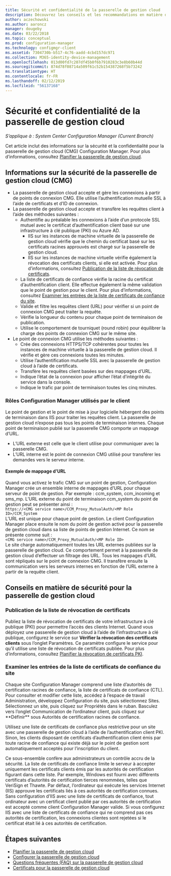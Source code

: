 ```yaml
---
title: Sécurité et confidentialité de la passerelle de gestion cloud
description: Découvrez les conseils et les recommandations en matière de sécurité et de confidentialité concernant la passerelle de gestion cloud.
author: aczechowski
ms.author: aaroncz
manager: dougeby
ms.date: 03/22/2018
ms.topic: conceptual
ms.prod: configuration-manager
ms.technology: configmgr-client
ms.assetid: 7304730b-b517-4c76-aadd-4cbd157dc971
ms.collection: M365-identity-device-management
ms.openlocfilehash: 013d00fd7c207df45b0f6b7910283c3e8b60b44d
ms.sourcegitcommit: 874d78f08714a509f61c52b154387268f5b73242
ms.translationtype: HT
ms.contentlocale: fr-FR
ms.lasthandoff: 02/12/2019
ms.locfileid: "56137168"
---
```

# <a name="security-and-privacy-for-the-cloud-management-gateway"></a>Sécurité et confidentialité de la passerelle de gestion cloud

*S’applique à : System Center Configuration Manager (Current Branch)*

Cet article inclut des informations sur la sécurité et la confidentialité pour la passerelle de gestion cloud (CMG) Configuration Manager. Pour plus d’informations, consultez [Planifier la passerelle de gestion cloud](/sccm/core/clients/manage/cmg/plan-cloud-management-gateway).

## <a name="cmg-security-details"></a>Informations sur la sécurité de la passerelle de gestion cloud (CMG)
- La passerelle de gestion cloud accepte et gère les connexions à partir de points de connexion CMG. Elle utilise l’authentification mutuelle SSL à l’aide de certificats et d’ID de connexion.
- La passerelle de gestion cloud accepte et transfère les requêtes client à l’aide des méthodes suivantes :
    - Authentifie au préalable les connexions à l’aide d’un protocole SSL mutuel avec le certificat d’authentification client basé sur une infrastructure à clé publique (PKI) ou Azure AD. 
      - IIS sur les instances de machine virtuelle de la passerelle de gestion cloud vérifie que le chemin du certificat basé sur les certificats racines approuvés est chargé sur la passerelle de gestion cloud.
      - IIS sur les instances de machine virtuelle vérifie également la révocation des certificats clients, si elle est activée. Pour plus d’informations, consultez [Publication de la liste de révocation de certificats](#bkmk_crl).
    - La liste de certificats de confiance vérifie la racine du certificat d’authentification client. Elle effectue également la même validation que le point de gestion pour le client. Pour plus d’informations, consultez [Examiner les entrées de la liste de certificats de confiance du site](#bkmk_ctl).
    - Valide et filtre les requêtes client (URL) pour vérifier si un point de connexion CMG peut traiter la requête.  
    - Vérifie la longueur du contenu pour chaque point de terminaison de publication.
    - Utilise le comportement de tourniquet (round robin) pour équilibrer la charge des points de connexion CMG sur le même site.
- Le point de connexion CMG utilise les méthodes suivantes :
    - Crée des connexions HTTPS/TCP cohérentes pour toutes les instances de machine virtuelle à la passerelle de gestion cloud. Il vérifie et gère ces connexions toutes les minutes.
    - Utilise l’authentification mutuelle SSL avec la passerelle de gestion cloud à l’aide de certificats.
    - Transfère les requêtes client basées sur des mappages d’URL.
    - Indique l’état de la connexion pour afficher l’état d’intégrité du service dans la console.
    - Indique le trafic par point de terminaison toutes les cinq minutes.

### <a name="configuration-manager-client-facing-roles"></a>Rôles Configuration Manager utilisés par le client
Le point de gestion et le point de mise à jour logicielle hébergent des points de terminaison dans IIS pour traiter les requêtes client. La passerelle de gestion cloud n’expose pas tous les points de terminaison internes. Chaque point de terminaison publié sur la passerelle CMG comporte un mappage d’URL.
  - L’URL externe est celle que le client utilise pour communiquer avec la passerelle CMG.
  - L’URL interne est le point de connexion CMG utilisé pour transférer les demandes vers le serveur interne.

#### <a name="url-mapping-example"></a>Exemple de mappage d’URL
Quand vous activez le trafic CMG sur un point de gestion, Configuration Manager crée un ensemble interne de mappages d’URL pour chaque serveur de point de gestion. Par exemple : ccm_system, ccm_incoming et sms_mp. L’URL externe du point de terminaison ccm_system du point de gestion peut se présenter ainsi :  
`https://<CMG service name>/CCM_Proxy_MutualAuth/<MP Role ID>/CCM_System`  
L’URL est unique pour chaque point de gestion. Le client Configuration Manager place ensuite le nom du point de gestion activé pour la passerelle de gestion cloud dans sa liste de points de gestion Internet. Ce nom se présente comme suit :  
`<CMG service name>/CCM_Proxy_MutualAuth/<MP Role ID>`  
Le site charge automatiquement toutes les URL externes publiées sur la passerelle de gestion cloud. Ce comportement permet à la passerelle de gestion cloud d’effectuer un filtrage des URL. Tous les mappages d’URL sont répliqués sur le point de connexion CMG. Il transfère ensuite la communication vers les serveurs internes en fonction de l’URL externe à partir de la requête client.



## <a name="security-guidance-for-cmg"></a>Conseils en matière de sécurité pour la passerelle de gestion cloud


<a name="bkmk_crl"></a>

### <a name="publish-the-certificate-revocation-list"></a>Publication de la liste de révocation de certificats

Publiez la liste de révocation de certificats de votre infrastructure à clé publique (PKI) pour permettre l’accès des clients Internet. Quand vous déployez une passerelle de gestion cloud à l’aide de l’infrastructure à clé publique, configurez le service sur **Vérifier la révocation des certificats clients** sous l’onglet Paramètres. Ce paramètre configure le service pour qu’il utilise une liste de révocation de certificats publiée. Pour plus d’informations, consultez [Planifier la révocation de certificats PKI](/sccm/core/plan-design/security/plan-for-security#BKMK_PlanningForCRLs).



<a name="bkmk_ctl"></a>

### <a name="review-entries-in-the-sites-certificate-trust-list"></a>Examiner les entrées de la liste de certificats de confiance du site
<!--503739--> Chaque site Configuration Manager comprend une liste d’autorités de certification racines de confiance, la liste de certificats de confiance (CTL). Pour consulter et modifier cette liste, accédez à l’espace de travail Administration, développez Configuration du site, puis sélectionnez Sites. Sélectionnez un site, puis cliquez sur Propriétés dans le ruban. Basculez vers l’onglet Communication de l’ordinateur client, puis cliquez sur **Définir** sous Autorités de certification racines de confiance.
 
Utilisez une liste de certificats de confiance plus restrictive pour un site avec une passerelle de gestion cloud à l’aide de l’authentification client PKI. Sinon, les clients disposant de certificats d’authentification client émis par toute racine de confiance qui existe déjà sur le point de gestion sont automatiquement acceptés pour l’inscription du client.

Ce sous-ensemble confère aux administrateurs un contrôle accru de la sécurité. La liste de certificats de confiance limite le serveur à accepter uniquement les certificats clients émis par les autorités de certification figurant dans cette liste. Par exemple, Windows est fourni avec différents certificats d’autorités de certification tierces renommées, telles que VeriSign et Thawte. Par défaut, l’ordinateur qui exécute les services Internet (IIS) approuve les certificats liés à ces autorités de certification connues. Sans configuration d’IIS avec une liste de certificats de confiance, tout ordinateur avec un certificat client publié par ces autorités de certification est accepté comme client Configuration Manager valide. Si vous configurez IIS avec une liste de certificats de confiance qui ne comprend pas ces autorités de certification, les connexions clientes sont rejetées si le certificat était lié à ces autorités de certification. 


<!--486209-->


<!-- ## Privacy information for CMG -->


## <a name="next-steps"></a>Étapes suivantes

- [Planifier la passerelle de gestion cloud](/sccm/core/clients/manage/cmg/plan-cloud-management-gateway)
- [Configurer la passerelle de gestion cloud](/sccm/core/clients/manage/cmg/setup-cloud-management-gateway)
- [Questions fréquentes (FAQ) sur la passerelle de gestion cloud](/sccm/core/clients/manage/cmg/cloud-management-gateway-faq)
- [Certificats pour la passerelle de gestion cloud](/sccm/core/clients/manage/cmg/certificates-for-cloud-management-gateway)
